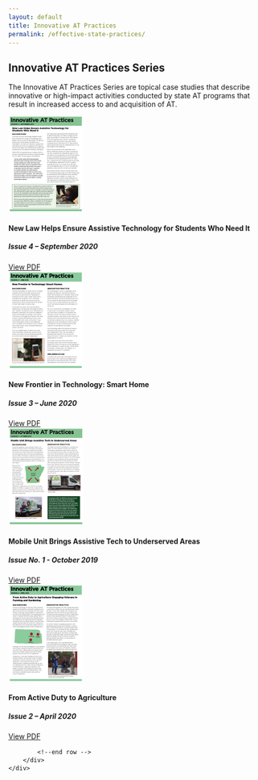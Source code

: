 ```yaml
---
layout: default
title: Innovative AT Practices
permalink: /effective-state-practices/
---
```


<div class="container">
	<h2 class="block-heading"><span>Innovative AT Practices Series</span></h2>
	<p>The Innovative AT Practices Series are topical case studies that describe innovative or high-impact activities
		conducted by state AT programs that result in increased access to and acquisition of AT. </p>
	<div class="row">
		<div class="row">
			<div class="col-md-6 d-flex">
				<div class="card bg-light">
					<div class="card-body">
						<div class="row">
							<div class="col-md-3">
								<div class="image ">
									<img class="img-fluid"
										src="/assets/catada_pub_thumbs/innovativeAT_issue4_Illinois_F_th.png"
										alt="New Law Helps Ensure Assistive Technology for Students Who Need It" />
								</div>
							</div>
							<div class="col-md-9">
								<div class="content">
									<h4 class="card-title">
										New Law Helps Ensure Assistive Technology for Students Who Need It
									</h4>
									<h5 class="card-subtitle mb-2 text-muted">Issue 4 – September 2020</h5>
									<p class="card-text">
									</p>
									<a href="/assets/files/innovativeAT_issue4_Illinois_F.pdf"
										class="btn btn-primary">View
										PDF</a>
								</div>
							</div>
						</div>
					</div>
				</div>
			</div>
			<div class="col-md-6 d-flex">
				<div class="card bg-light">
					<div class="card-body">
						<div class="row">
							<div class="col-md-3">
								<div class="image ">
									<img class="img-fluid"
										src="/assets/catada_pub_thumbs/innovativeAT_issue3_Alaska_D3_th.png"
										alt="New Frontier in Technology: Smart Home" />
								</div>
							</div>
							<div class="col-md-9">
								<div class="content">
									<h4 class="card-title">
										New Frontier in Technology: Smart Home
									</h4>
									<h5 class="card-subtitle mb-2 text-muted">Issue 3 – June 2020</h5>
									<p class="card-text">
									</p>
									<a href="/assets/files/innovativeAT_issue3_Alaska_D3.pdf"
										class="btn btn-primary">View
										PDF</a>
								</div>
							</div>
						</div>
					</div>
				</div>
			</div>
			<div class="col-md-6 d-flex">
				<div class="card bg-light">
					<div class="card-body">
						<div class="row">
							<div class="col-md-3">
								<div class="image ">
									<img class="img-fluid"
										src="/assets/catada_pub_thumbs/innovativeAT_issue1_Final Accessible_th.png"
										alt="Innovative AT Practice" />
								</div>
							</div>
							<div class="col-md-9">
								<div class="content">
									<h4 class="card-title">
										Mobile Unit Brings Assistive Tech to Underserved Areas
									</h4>
									<h5 class="card-subtitle mb-2 text-muted">Issue No. 1 - October 2019</h5>
									<p class="card-text">
									</p>
									<a href="/assets/files/innovativeAT_issue1_Final Accessible.pdf"
										class="btn btn-primary">View
										PDF</a>
								</div>
							</div>
						</div>
					</div>
				</div>
			</div>
			<div class="col-md-6 d-flex">
				<div class="card bg-light">
					<div class="card-body">
						<div class="row">
							<div class="col-md-3">
								<div class="image ">
									<img class="img-fluid" src="/assets/catada_pub_thumbs/innovativeAT_issue2_D2_th.png"
										alt="From Active Duty to Agriculture
" />
								</div>
							</div>
							<div class="col-md-9">
								<div class="content">
									<h4 class="card-title">
										From Active Duty to Agriculture
									</h4>
									<h5 class="card-subtitle mb-2 text-muted">Issue 2 – April 2020</h5>
									<p class="card-text">
									</p>
									<a href="/assets/files/innovativeAT_issue2_D2.pdf" class="btn btn-primary">View
										PDF</a>
								</div>
							</div>
						</div>
					</div>
				</div>
			</div>



			<!--end row -->
		</div>
	</div>